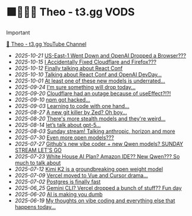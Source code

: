 # 🟪👱‍♂🤳 Theo - t3․gg VODS

> [!IMPORTANT]
>
> [🔴 Theo - t3․gg YouTube Channel](https://www.youtube.com/@t3dotgg)

- _2025-10-21_ [US-East-1 Went Down and OpenAI Dropped a Browser???](https://www.youtube.com/watch?v=XNG0VtXI4tU)
- _2025-10-15_ [I Accidentally Fixed Cloudflare and Firefox???](https://www.youtube.com/watch?v=gzPuzvPlsb4)
- _2025-10-12_ [Finally talking about React Conf](https://www.youtube.com/watch?v=1VdJwU93XWQ)
- _2025-10-10_ [Talking about React Conf and OpenAI DevDay…](https://www.youtube.com/watch?v=Ts90XY7-Msw)
- _2025-10-01_ [At least one of these new models is underrated...](https://www.youtube.com/watch?v=rQYursX0GEk)
- _2025-09-24_ [I'm sure something will drop today...](https://www.youtube.com/watch?v=isw5pWGa14s)
- _2025-09-20_ [Cloudflare had an outage because of useEffect?!?!](https://www.youtube.com/watch?v=OYa8Yfkq_uo)
- _2025-09-10_ [npm got hacked...](https://www.youtube.com/watch?v=hatDMPuta7I)
- _2025-09-03_ [Learning to code with one hand...](https://www.youtube.com/watch?v=I2N9ISs10iQ)
- _2025-08-27_ [A new git killer by Zed? Oh boy...](https://www.youtube.com/watch?v=fFhzS4UlY3U)
- _2025-08-20_ [There's more stealth models and they're weird...](https://www.youtube.com/watch?v=kUe7YYnU-GM)
- _2025-08-14_ [let’s talk about gpt-5...](https://www.youtube.com/watch?v=5d0yyn9PZdM)
- _2025-08-03_ [Sunday stream! Talking anthropic, horizon and more](https://www.youtube.com/watch?v=fv7kENxNrX8)
- _2025-07-30_ [Even more open models???](https://www.youtube.com/watch?v=X-7VzO6K4nA)
- _2025-07-27_ [Github's new vibe coder + new Qwen models? SUNDAY STREAM LET'S GO](https://www.youtube.com/watch?v=6GZs1SB0J4g)
- _2025-07-23_ [White House AI Plan? Amazon IDE?? New Qwen??? So much to talk about ](https://www.youtube.com/watch?v=bcszgDwDNN8)
- _2025-07-12_ [Kimi K2 is a groundbreaking open weight model](https://www.youtube.com/watch?v=lEv3jZswHgc)
- _2025-07-09_ [Vercel moved to Vue and Cursor drama...](https://www.youtube.com/watch?v=ycj9OAru9nk)
- _2025-07-02_ [Postgres is finally fast](https://www.youtube.com/live/8PFCZjMUHOg)
- _2025-06_25_ [Gemini CLI? Vercel dropped a bunch of stuff?? Fun day](https://www.youtube.com/watch?v=iSvxxGhPZUg)
- _2025-06-20_ [AI is making you dumb](https://www.youtube.com/watch?v=NfrYg_zA0t0)
- _2025-06-19_ [My thoughts on vibe coding and everything else that happens today...](https://www.youtube.com/watch?v=1N9Zq2Je5E0)
